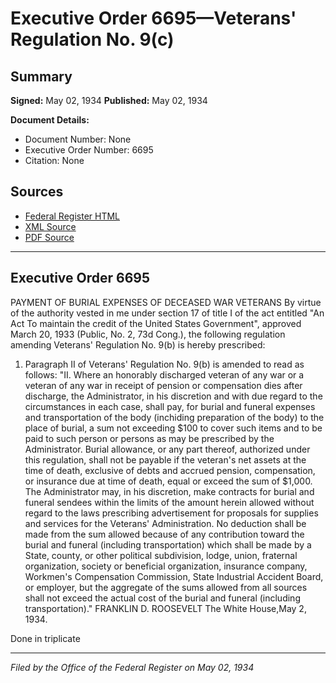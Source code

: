 # Executive Order 6695—Veterans' Regulation No. 9(c)

## Summary

**Signed:** May 02, 1934
**Published:** May 02, 1934

**Document Details:**
- Document Number: None
- Executive Order Number: 6695
- Citation: None

## Sources
- [Federal Register HTML](https://www.presidency.ucsb.edu/documents/executive-order-6695-veterans-regulation-no-9c)
- [XML Source](None)
- [PDF Source](None)

---

## Executive Order 6695

PAYMENT OF BURIAL EXPENSES OF DECEASED WAR VETERANS
By virtue of the authority vested in me under section 17 of title I of the act entitled "An Act To maintain the credit of the United States Government", approved March 20, 1933 (Public, No. 2, 73d Cong.), the following regulation amending Veterans' Regulation No. 9(b) is hereby prescribed:
1. Paragraph II of Veterans' Regulation No. 9(b) is amended to read as follows:
"II. Where an honorably discharged veteran of any war or a veteran of any war in receipt of pension or compensation dies after discharge, the Administrator, in his discretion and with due regard to the circumstances in each case, shall pay, for burial and funeral expenses and transportation of the body (inchiding preparation of the body) to the place of burial, a sum not exceeding $100 to cover such items and to be paid to such person or persons as may be prescribed by the Administrator. Burial allowance, or any part thereof, authorized under this regulation, shall not be payable if the veteran's net assets at the time of death, exclusive of debts and accrued pension, compensation, or insurance due at time of death, equal or exceed the sum of $1,000. The Administrator may, in his discretion, make contracts for burial and funeral sendees within the limits of the amount herein allowed without regard to the laws prescribing advertisement for proposals for supplies and services for the Veterans' Administration. No deduction shall be made from the sum allowed because of any contribution toward the burial and funeral (including transportation) which shall be made by a State, county, or other political subdivision, lodge, union, fraternal organization, society or beneficial organization, insurance company, Workmen's Compensation Commission, State Industrial Accident Board, or employer, but the aggregate of the sums allowed from all sources shall not exceed the actual cost of the burial and funeral (including transportation)."
FRANKLIN D. ROOSEVELT
The White House,May 2, 1934.

Done in triplicate

---

*Filed by the Office of the Federal Register on May 02, 1934*

